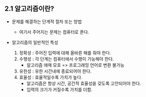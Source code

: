 ## 2.1 알고리즘이란?
- 문제를 해결하는 단계적 절차 또는 방법
	- 여기서 주어지는 문제는 컴퓨터로 푼다.

- 알고리즘의 일반적인 특성
	1. 정확성 : 주어진 입력에 대해 올바른 해를 줘야 한다.
	2. 수행성 : 각 단계는 컴퓨터에서 수행이 가능해야 한다.
		- 알고리즘 애매 모호 => 프로그래밍 언어로 변환 불가능
	3. 유한성 : 유한 시간내에 종료되어야 한다.
	4. 효율성 : 효율적일수록 가치가 높다.
		- 알고리즘은 항상 시간, 공간적 효율성을 갖도록 고안되어야 한다.
		- 입력의 크기가 커질수록 가치를 더함.